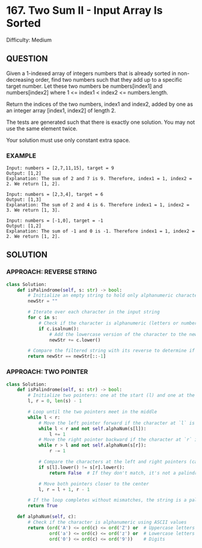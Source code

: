 # 167. Two Sum II - Input Array Is Sorted
Difficulty: Medium

## QUESTION

Given a 1-indexed array of integers numbers that is already sorted in non-decreasing order, find two numbers such that they add up to a specific target number. Let these two numbers be numbers[index1] and numbers[index2] where 1 <= index1 < index2 <= numbers.length.

Return the indices of the two numbers, index1 and index2, added by one as an integer array [index1, index2] of length 2.

The tests are generated such that there is exactly one solution. You may not use the same element twice.

Your solution must use only constant extra space.

### EXAMPLE

```
Input: numbers = [2,7,11,15], target = 9
Output: [1,2]
Explanation: The sum of 2 and 7 is 9. Therefore, index1 = 1, index2 = 2. We return [1, 2].
```

```
Input: numbers = [2,3,4], target = 6
Output: [1,3]
Explanation: The sum of 2 and 4 is 6. Therefore index1 = 1, index2 = 3. We return [1, 3].
```

```
Input: numbers = [-1,0], target = -1
Output: [1,2]
Explanation: The sum of -1 and 0 is -1. Therefore index1 = 1, index2 = 2. We return [1, 2].
```

## SOLUTION

### APPROACH: REVERSE STRING

```python
class Solution:
    def isPalindrome(self, s: str) -> bool:
        # Initialize an empty string to hold only alphanumeric characters
        newStr = ""

        # Iterate over each character in the input string
        for c in s:
            # Check if the character is alphanumeric (letters or numbers)
            if c.isalnum():
                # Add the lowercase version of the character to the new string
                newStr += c.lower()

        # Compare the filtered string with its reverse to determine if it's a palindrome
        return newStr == newStr[::-1]
```

### APPROACH: TWO POINTER

```python
class Solution:
    def isPalindrome(self, s: str) -> bool:
        # Initialize two pointers: one at the start (l) and one at the end (r) of the string
        l, r = 0, len(s) - 1

        # Loop until the two pointers meet in the middle
        while l < r:
            # Move the left pointer forward if the character at `l` is not alphanumeric
            while l < r and not self.alphaNum(s[l]):
                l += 1
            # Move the right pointer backward if the character at `r` is not alphanumeric
            while r > l and not self.alphaNum(s[r]):
                r -= 1

            # Compare the characters at the left and right pointers (case insensitive)
            if s[l].lower() != s[r].lower():
                return False  # If they don't match, it's not a palindrome

            # Move both pointers closer to the center
            l, r = l + 1, r - 1

        # If the loop completes without mismatches, the string is a palindrome
        return True

    def alphaNum(self, c):
        # Check if the character is alphanumeric using ASCII values
        return (ord('A') <= ord(c) <= ord('Z') or  # Uppercase letters
                ord('a') <= ord(c) <= ord('z') or  # Lowercase letters
                ord('0') <= ord(c) <= ord('9'))    # Digits
```
